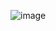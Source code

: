![image](https://github.com/cuongttn2/ListPopupWindow/assets/70012753/034b187e-5388-4344-aaea-5ca5756e383b)

